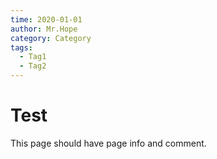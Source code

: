 ```yaml
---
time: 2020-01-01
author: Mr.Hope
category: Category
tags:
  - Tag1
  - Tag2
---
```


# Test

This page should have page info and comment.
